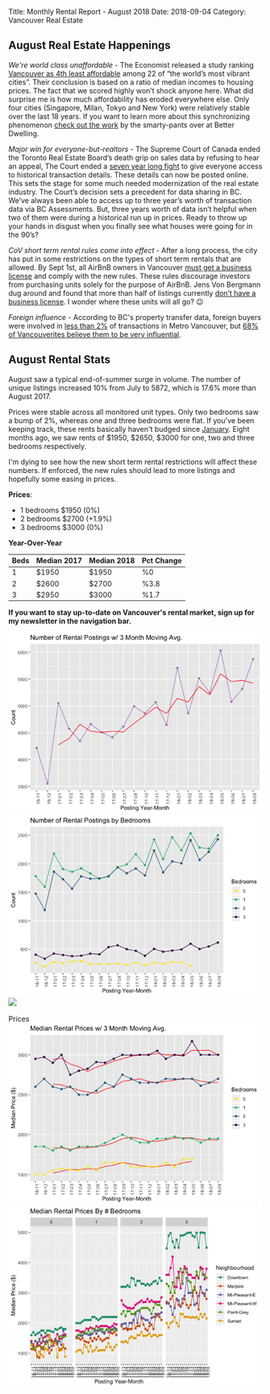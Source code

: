 Title: Monthly Rental Report - August 2018
Date: 2018-09-04
Category: Vancouver Real Estate


August Real Estate Happenings
----------------------------

*We're world class unaffordable* - The Economist released a study ranking [Vancouver as 4th least affordable](https://www.economist.com/finance-and-economics/2018/08/11/our-cities-house-price-index-suggests-the-property-market-is-slowing) among 22 of “the world’s most vibrant cities”. Their conclusion is based on a ratio of median incomes to housing prices. The fact that we scored highly won’t shock anyone here. What did surprise me is how much affordability has eroded everywhere else. Only four cities (Singapore, Milan, Tokyo and New York) were relatively stable over the last 18 years. If you want to learn more about this synchronizing phenomenon [check out the work](https://betterdwelling.com/global-real-estate-prices-are-synchronizing-to-create-a-real-estate-supercycle-thats-bad/) by the smarty-pants over at Better Dwelling.

*Major win for everyone-but-realtors* - The Supreme Court of Canada ended the Toronto Real Estate Board’s death grip on sales data by refusing to hear an appeal, The Court ended a [seven year long fight](https://www.cbc.ca/news/business/treb-real-estate-sale-prices-1.4795903) to give everyone access to historical transaction details. These details can now be posted online. This sets the stage for some much needed modernization of the real estate industry. The Court’s decision sets a precedent for data sharing in BC.  We’ve always been able to access up to three year’s worth of transaction data via BC Assessments. But, three years worth of data isn’t helpful when two of them were during a historical run up in prices. Ready to throw up your hands in disgust when you finally see what houses were going for in the 90’s?

*CoV short term rental rules come into effect* -  After a long process, the city has put in some restrictions on the types of short term rentals that are allowed. By Sept 1st, all AirBnB owners in Vancouver [must get a business license](https://vancouver.ca/doing-business/short-term-rentals.aspx) and comply with the new rules. These rules discourage investors from purchasing units solely for the purpose of AirBnB. Jens Von Bergmann dug around and found that more than half of listings currently [don’t have a business license](https://doodles.mountainmath.ca/blog/2018/08/21/airbnb-and-str-licences/). I wonder where these units will all go? :wink:

*Foreign influence* - According to BC's property transfer data, foreign buyers were involved in [less than 2%](https://catalogue.data.gov.bc.ca/dataset/property-transfer-tax-data-2018/resource/35c2d90c-22cf-4c3b-8a60-4593ed11bb12) of transactions in Metro Vancouver, but [68% of Vancouverites believe them to be very influential](https://www.cmhc-schl.gc.ca/en/housing-observer-online/2018-housing-observer/cmhc-publishes-new-report-homebuyer-behaviour).  

August Rental Stats
--------------------

August saw a typical end-of-summer surge in volume. The number of unique listings increased 10% from July to 5872, which is 17.6% more than August 2017.

Prices were stable across all monitored unit types. Only two bedrooms saw a bump of 2%, whereas one and three bedrooms were flat. If you've been keeping track, these rents basically haven't budged since [January](http://quantitativerhetoric.com/monthly-rental-report-january-2018.html). Eight months ago, we saw rents of $1950, $2650, $3000 for one, two and three bedrooms respectively. 

I'm dying to see how the new short term rental restrictions will affect these numbers. If enforced, the new rules should lead to more listings and hopefully some easing in prices. 

**Prices**: 

* 1 bedrooms $1950 (0%)
* 2 bedrooms $2700 (+1.9%)
* 3 bedrooms $3000 (0%)

**Year-Over-Year**

Beds | Median 2017 |  Median 2018 | Pct Change
---- | ----------- | ------------ | --------------
1	| $1950	| $1950 |	%0
2	| $2600	| $2700 |	%3.8	
3	| $2950	| $3000	| %1.7

__If you want to stay up-to-date on Vancouver's rental market, sign up for my newsletter in the navigation bar.__ 






![](/static/august-2018-rental-report_files/figure-html/volumes-1.png)<!-- -->![](/static/august-2018-rental-report_files/figure-html/volumes-2.png)<!-- -->![](august-2018-rental-report_files/figure-html/volumes-3.png)<!-- -->



Prices
![](/static/august-2018-rental-report_files/figure-html/unnamed-chunk-2-1.png)<!-- -->![](/static/august-2018-rental-report_files/figure-html/unnamed-chunk-2-2.png)<!-- -->




